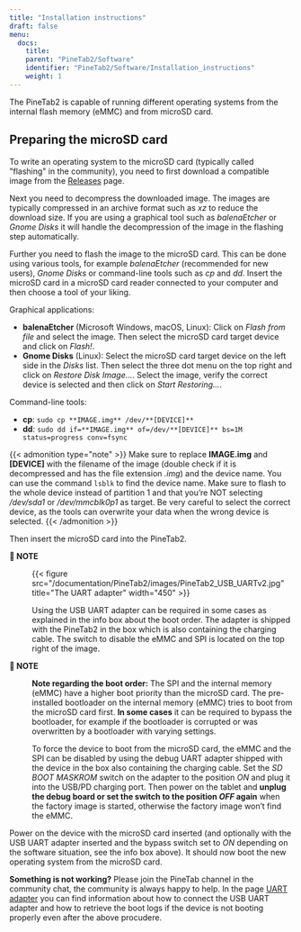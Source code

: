 ```yaml
---
title: "Installation instructions"
draft: false
menu:
  docs:
    title:
    parent: "PineTab2/Software"
    identifier: "PineTab2/Software/Installation_instructions"
    weight: 1
---
```


The PineTab2 is capable of running different operating systems from the internal flash memory (eMMC) and from microSD card.

## Preparing the microSD card

To write an operating system to the microSD card (typically called "flashing" in the community), you need to first download a compatible image from the [Releases](/documentation/PineTab2/Software/Releases) page.

Next you need to decompress the downloaded image. The images are typically compressed in an archive format such as _xz_ to reduce the download size. If you are using a graphical tool such as _balenaEtcher_ or _Gnome Disks_ it will handle the decompression of the image in the flashing step automatically.

Further you need to flash the image to the microSD card. This can be done using various tools, for example _balenaEtcher_ (recommended for new users), _Gnome Disks_ or command-line tools such as _cp_ and _dd_. Insert the microSD card in a microSD card reader connected to your computer and then choose a tool of your liking.

Graphical applications:

* **balenaEtcher** (Microsoft Windows, macOS, Linux): Click on _Flash from file_ and select the image. Then select the microSD card target device and click on _Flash!_.
* **Gnome Disks** (Linux): Select the microSD card target device on the left side in the _Disks_ list. Then select the three dot menu on the top right and click on _Restore Disk Image..._. Select the image, verify the correct device is selected and then click on _Start Restoring..._.

Command-line tools:

* **cp**: `sudo cp **IMAGE.img** /dev/**[DEVICE]**`
* **dd**: `sudo dd if=**IMAGE.img** of=/dev/**[DEVICE]** bs=1M status=progress conv=fsync`

{{< admonition type="note" >}}
 Make sure to replace **IMAGE.img** and **[DEVICE]** with the filename of the image (double check if it is decompressed and has the file extension _.img_) and the device name. You can use the command `lsblk` to find the device name. Make sure to flash to the whole device instead of partition 1 and that you’re NOT selecting _/dev/sda1_ or _/dev/mmcblk0p1_ as target. Be very careful to select the correct device, as the tools can overwrite your data when the wrong device is selected.
{{< /admonition >}}

Then insert the microSD card into the PineTab2. 

<dl><dt><strong>📌 NOTE</strong></dt><dd>

{{< figure src="/documentation/PineTab2/images/PineTab2_USB_UARTv2.jpg" title="The UART adapter" width="450" >}}

Using the USB UART adapter can be required in some cases as explained in the info box about the boot order. The adapter is shipped with the PineTab2 in the box which is also containing the charging cable. The switch to disable the eMMC and SPI is located on the top right of the image.
</dd></dl>

<dl><dt><strong>📌 NOTE</strong></dt><dd>

**Note regarding the boot order:** The SPI and the internal memory (eMMC) have a higher boot priority than the microSD card. The pre-installed bootloader on the internal memory (eMMC) tries to boot from the microSD card first. **In some cases** it can be required to bypass the bootloader, for example if the bootloader is corrupted or was overwritten by a bootloader with varying settings.

To force the device to boot from the microSD card, the eMMC and the SPI can be disabled by using the debug UART adapter shipped with the device in the box also containing the charging cable. Set the _SD BOOT MASKROM_ switch on the adapter to the position _ON_ and plug it into the USB/PD charging port. Then power on the tablet and **unplug the debug board or set the switch to the position _OFF_ again** when the factory image is started, otherwise the factory image won’t find the eMMC.
</dd></dl>

Power on the device with the microSD card inserted (and optionally with the USB UART adapter inserted and the bypass switch set to _ON_ depending on the software situation, see the info box above). It should now boot the new operating system from the microSD card.

**Something is not working?** Please join the PineTab channel in the community chat, the community is always happy to help. In the page [UART adapter](/documentation/PineTab2/Development/UART_adapter) you can find information about how to connect the USB UART adapter and how to retrieve the boot logs if the device is not booting properly even after the above procudere.
